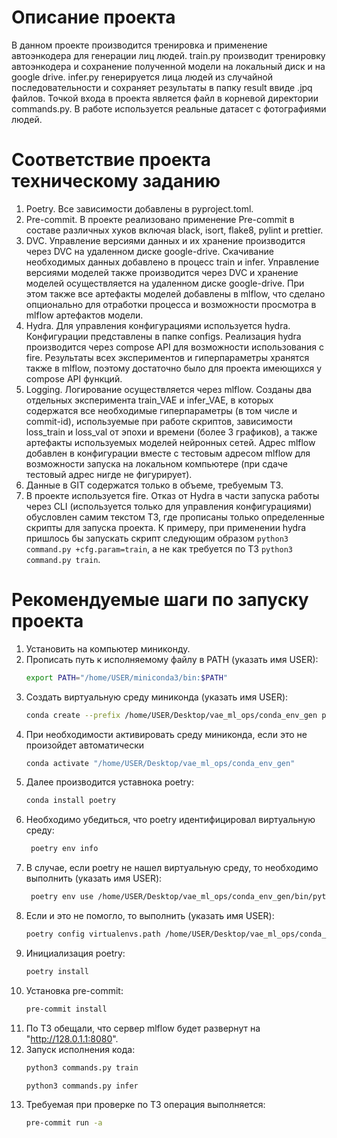 # Описание проекта

В данном проекте производится тренировка и применение автоэнкодера для генерации лиц людей.
train.py производит тренировку автоэнкодера и сохранение полученной модели на локальный диск и на google drive.
infer.py генерируется лица людей из случайной последовательности и сохраняет результаты в папку result ввиде .jpq файлов.
Точкой входа в проекта является файл в корневой директории commands.py.
В работе используется реальные датасет с фотографиями людей.

# Соответствие проекта техническому заданию

1. Poetry. Все зависимости добавлены в pyproject.toml.
2. Pre-commit. В проекте реализовано применение Pre-commit в составе различных хуков включая black, isort, flake8, pylint и prettier.
3. DVC. Управление версиями данных и их хранение производится через DVC на удаленном диске google-drive. Скачивание необходимых данных добавлено в процесс train и infer. Управление версиями моделей также производится через DVC и хранение моделей осуществляется на удаленном диске google-drive. При этом также все артефакты моделей добавлены в mlflow, что сделано опционально для отработки процесса и возможности просмотра в mlflow артефактов модели.
4. Hydra. Для управления конфигурациями используется hydra. Конфигурации представлены в папке сonfigs. Реализация hydra производится через compose API для возможности использования с fire. Результаты всех экспериментов и гиперпараметры хранятся также в mlflow, поэтому достаточно было для проекта имеющихся у compose API функций.
5. Logging. Логирование осуществляется через mlflow. Созданы два отдельных эксперимента train_VAE и infer_VAE, в которых содержатся все необходимые гиперпараметры (в том числе и commit-id), используемые при работе скриптов, зависимости loss_train и loss_val от эпохи и времени (более 3 графиков), а также артефакты используемых моделей нейронных сетей. Адрес mlflow добавлен в конфигурации вместе с тестовым адресом mlflow для возможности запуска на локальном компьютере (при сдаче тестовый адрес нигде не фигурирует).
6. Данные в GIT содержатся только в объеме, требуемым ТЗ.
7. В проекте используется fire. Отказ от Hydra в части запуска работы через CLI (используется только для управления конфигурациями) обусловлен самим текстом ТЗ, где прописаны только определенные скрипты для запуска проекта. К примеру, при применении hydra пришлось бы запускать скрипт следующим образом `python3 command.py +cfg.param=train`, а не как требуется по ТЗ `python3 command.py train`.

# Рекомендуемые шаги по запуску проекта

1. Установить на компьютер миниконду.
2. Прописать путь к исполняемому файлу в PATH (указать имя USER):
    ```bash
    export PATH="/home/USER/miniconda3/bin:$PATH"
    ```
3. Создать виртуальную среду миниконда (указать имя USER):
    ```bash
    conda create --prefix /home/USER/Desktop/vae_ml_ops/conda_env_gen python=3.9
    ```
4. При необходимости активировать среду миниконда, если это не произойдет автоматически 
    ```bash
    conda activate "/home/USER/Desktop/vae_ml_ops/conda_env_gen"
    ```
5. Далее производится уставнока poetry:
    ```bash
    conda install poetry
    ```
6. Необходимо убедиться, что poetry идентифицировал виртуальную среду:
   ```bash
    poetry env info
    ```
7. В случае, если poetry не нашел виртуальную среду, то необходимо выполнить (указать имя USER):
   ```bash
    poetry env use /home/USER/Desktop/vae_ml_ops/conda_env_gen/bin/python3
    ```
8. Если и это не помогло, то выполнить (указать имя USER):
    ```bash   
    poetry config virtualenvs.path /home/USER/Desktop/vae_ml_ops/conda_env_gen
    ```
9. Инициализация poetry:
    ```bash
    poetry install
    ```
10. Установка pre-commit:
    ```bash   
    pre-commit install
    ```
11. По ТЗ обещали, что сервер mlflow будет развернут на "http://128.0.1.1:8080".
12. Запуск исполнения кода:
    ```bash     
    python3 commands.py train
    ```   
    ```bash     
    python3 commands.py infer
    ```
13. Требуемая при проверке по ТЗ операция выполняется:
    ```bash
    pre-commit run -a
    ```    
